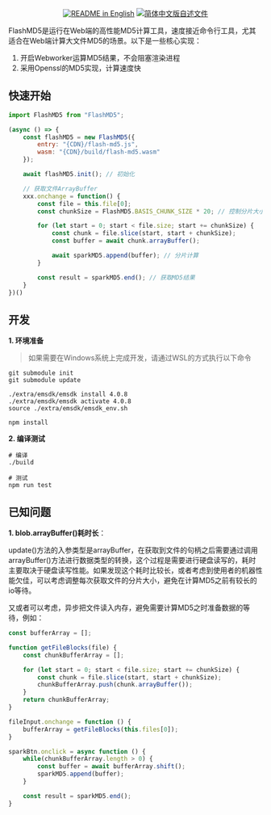 <p align="center">
  <a href="./README.md"><img alt="README in English" src="https://img.shields.io/badge/English-d9d9d9"></a>
  <a href="./README_CN.md"><img alt="简体中文版自述文件" src="https://img.shields.io/badge/简体中文-d9d9d9"></a>
</p>

FlashMD5是运行在Web端的高性能MD5计算工具，速度接近命令行工具，尤其适合在Web端计算大文件MD5的场景。以下是一些核心实现：

1. 开启Webworker运算MD5结果，不会阻塞渲染进程
2. 采用Openssl的MD5实现，计算速度快

## 快速开始

```js
import FlashMD5 from "FlashMD5";

(async () => {
    const flashMD5 = new FlashMD5({
        entry: "{CDN}/flash-md5.js",
        wasm: "{CDN}/build/flash-md5.wasm"
    });

    await flashMD5.init(); // 初始化

    // 获取文件ArrayBuffer
    xxx.onchange = function() {
        const file = this.file[0];
        const chunkSize = FlashMD5.BASIS_CHUNK_SIZE * 20; // 控制分片大小，BASIS_CHUNK_SIZE = 5MB

        for (let start = 0; start < file.size; start += chunkSize) {
            const chunk = file.slice(start, start + chunkSize);
            const buffer = await chunk.arrayBuffer();

            await sparkMD5.append(buffer); // 分片计算
        }

        const result = sparkMD5.end(); // 获取MD5结果
    }
})()

```

## 开发

**1. 环境准备**

> 如果需要在Windows系统上完成开发，请通过WSL的方式执行以下命令

```shell
git submodule init
git submodule update

./extra/emsdk/emsdk install 4.0.8
./extra/emsdk/emsdk activate 4.0.8
source ./extra/emsdk/emsdk_env.sh

npm install

```

**2. 编译测试**

```shell
# 编译
./build

# 测试
npm run test

```

## 已知问题

**1. blob.arrayBuffer()耗时长**：

update()方法的入参类型是arrayBuffer，在获取到文件的句柄之后需要通过调用arrayBuffer()方法进行数据类型的转换，这个过程是需要进行硬盘读写的，耗时主要取决于硬盘读写性能。如果发现这个耗时比较长，或者考虑到使用者的机器性能欠佳，可以考虑调整每次获取文件的分片大小，避免在计算MD5之前有较长的io等待。

又或者可以考虑，异步把文件读入内存，避免需要计算MD5之时准备数据的等待，例如：

```js
const bufferArray = [];

function getFileBlocks(file) {
    const chunkBufferArray = [];

    for (let start = 0; start < file.size; start += chunkSize) {
        const chunk = file.slice(start, start + chunkSize);
        chunkBufferArray.push(chunk.arrayBuffer());
    }
    return chunkBufferArray;
}

fileInput.onchange = function () {
    bufferArray = getFileBlocks(this.files[0]);
}

sparkBtn.onclick = async function () {
    while(chunkBufferArray.length > 0) {
        const buffer = await bufferArray.shift();
        sparkMD5.append(buffer);
    }

    const result = sparkMD5.end();
}

```

